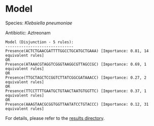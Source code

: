 
# Model

Species: *Klebsiella pneumoniae*

Antibiotic: Aztreonam

```
Model (Disjunction - 5 rules):
------------------------------
Presence(ACTCTGAACGATTTTGGCCTGCATGCTGAAA) [Importance: 0.81, 14 equivalent rules]
OR
Presence(ATAAACGTAGGTCGGGTAAGGCGTTAGCCGC) [Importance: 0.69, 1 equivalent rules]
OR
Presence(TTGCTAGCTCCGGTCTTATCGGCGATAAACC) [Importance: 0.27, 2 equivalent rules]
OR
Presence(TTCCTTTTGAATGCTGTAACTAATGTGGTTC) [Importance: 0.37, 1 equivalent rules]
OR
Presence(AAAGTAACGCGGTGGTTAATATCCTGTACCC) [Importance: 0.12, 31 equivalent rules]

```

For details, please refer to the [results directory](../../../../../results/scm_b/klebsiella%20pneumoniae/aztreonam/repeat_3/).


